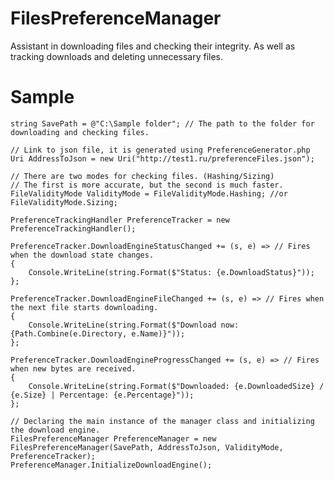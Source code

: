 # FilesPreferenceManager
Assistant in downloading files and checking their integrity. As well as tracking downloads and deleting unnecessary files.

# Sample

    string SavePath = @"C:\Sample folder"; // The path to the folder for downloading and checking files.
    
    // Link to json file, it is generated using PreferenceGenerator.php
    Uri AddressToJson = new Uri("http://test1.ru/preferenceFiles.json");

    // There are two modes for checking files. (Hashing/Sizing)
    // The first is more accurate, but the second is much faster.
    FileValidityMode ValidityMode = FileValidityMode.Hashing; //or FileValidityMode.Sizing;

    PreferenceTrackingHandler PreferenceTracker = new PreferenceTrackingHandler();

    PreferenceTracker.DownloadEngineStatusChanged += (s, e) => // Fires when the download state changes.
    {
        Console.WriteLine(string.Format($"Status: {e.DownloadStatus}"));
    };

    PreferenceTracker.DownloadEngineFileChanged += (s, e) => // Fires when the next file starts downloading.
    {
        Console.WriteLine(string.Format($"Download now: {Path.Combine(e.Directory, e.Name)}"));
    };

    PreferenceTracker.DownloadEngineProgressChanged += (s, e) => // Fires when new bytes are received.
    {
        Console.WriteLine(string.Format($"Downloaded: {e.DownloadedSize} / {e.Size} | Percentage: {e.Percentage}"));
    };

    // Declaring the main instance of the manager class and initializing the download engine.
    FilesPreferenceManager PreferenceManager = new FilesPreferenceManager(SavePath, AddressToJson, ValidityMode, PreferenceTracker);
    PreferenceManager.InitializeDownloadEngine();
